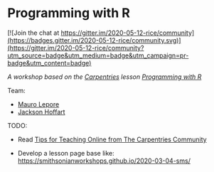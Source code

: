 # Programming with R

[![Join the chat at https://gitter.im/2020-05-12-rice/community](https://badges.gitter.im/2020-05-12-rice/community.svg)](https://gitter.im/2020-05-12-rice/community?utm_source=badge&utm_medium=badge&utm_campaign=pr-badge&utm_content=badge)

_A workshop based on the [Carpentries](https://carpentries.org/) lesson [Programming with R](http://swcarpentry.github.io/r-novice-inflammation/>)_

Team:

* [Mauro Lepore](https://github.com/maurolepore)
* [Jackson Hoffart](https://github.com/jdhoffa)



TODO: 

* Read [Tips for Teaching Online from The Carpentries Community](https://carpentries.org/blog/2020/03/tips-for-teaching-online/)

* Develop a lesson page base like: <https://smithsonianworkshops.github.io/2020-03-04-sms/>

